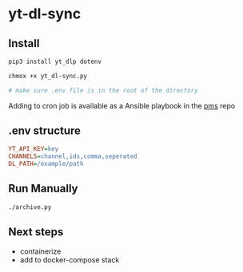 # yt-dl-sync

## Install

```bash
pip3 install yt_dlp dotenv

chmox +x yt_dl-sync.py

# make sure .env file is in the root of the directory
```

Adding to cron job is available as a Ansible playbook in the [pms](https://github.com/mcreekmore/pms) repo

## .env structure

```ini
YT_API_KEY=key
CHANNELS=channel,ids,comma,seperated
DL_PATH=/example/path
```

## Run Manually

```bash
./archive.py
```

## Next steps

- containerize
- add to docker-compose stack
